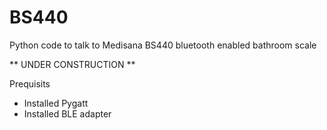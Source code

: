 # BS440
Python code to talk to Medisana BS440 bluetooth enabled bathroom scale

** UNDER CONSTRUCTION **

Prequisits
* Installed Pygatt
* Installed BLE adapter
